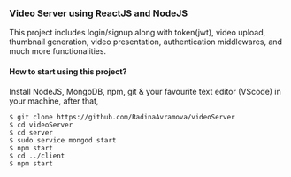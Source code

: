 ### Video Server using ReactJS and NodeJS

This project includes login/signup along with token(jwt), video upload, thumbnail generation, video presentation, authentication middlewares, and much more functionalities.


#### How to start using this project?

Install NodeJS, MongoDB, npm, git & your favourite text editor (VScode) in your machine, after that,
```
$ git clone https://github.com/RadinaAvramova/videoServer
$ cd videoServer
$ cd server
$ sudo service mongod start
$ npm start
$ cd ../client
$ npm start
```
